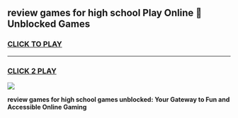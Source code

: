 
## review games for high school Play Online 👋 Unblocked Games
<h3>
<a href="https://news.freeplayer.one?title=review_games_for_high_school&ref=17GH">CLICK TO PLAY</a></h3>
<hr>

<h3>
<a href="https://news.freeplayer.one?title=review_games_for_high_school&ref=17GH">CLICK 2 PLAY</a>
  
</h3>

<a href="https://news.freeplayer.one?title=review_games_for_high_school&ref=17GH/"><img src="https://clearcache.store/games.png"></a>


**review games for high school games unblocked: Your Gateway to Fun and Accessible Online Gaming**
